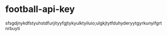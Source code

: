# football-api-key
sfsgdjnykdfstyuhstdfurjityyfgjtykyulktyiluio;ulgkjtytfduhyderyytgyrkunyifgrtnrbuyti 
